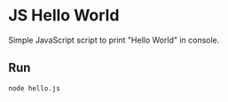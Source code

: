 # JS Hello World

Simple JavaScript script to print "Hello World" in console.

## Run
```bash
node hello.js
